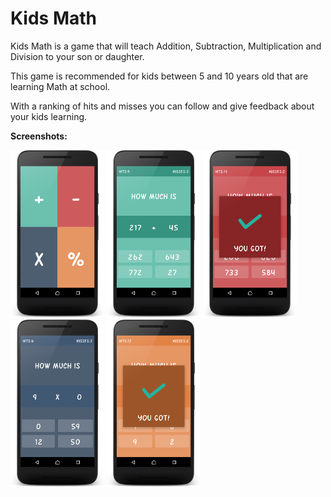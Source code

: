 # Kids Math

Kids Math is a game that will teach Addition, Subtraction, Multiplication and Division to your son or daughter.

This game is recommended for kids between 5 and 10 years old that are learning Math at school.

With a ranking of hits and misses you can follow and give feedback about your kids learning.


**Screenshots:**

<img src="readmeFiles/main.png" alt="" width="150"/>
<img src="readmeFiles/sum.png" alt="" width="150"/>
<img src="readmeFiles/subtraction.png" alt="" width="150"/>
<img src="readmeFiles/multiplication.png" alt="" width="150"/>
<img src="readmeFiles/division.png" alt="" width="150"/>
